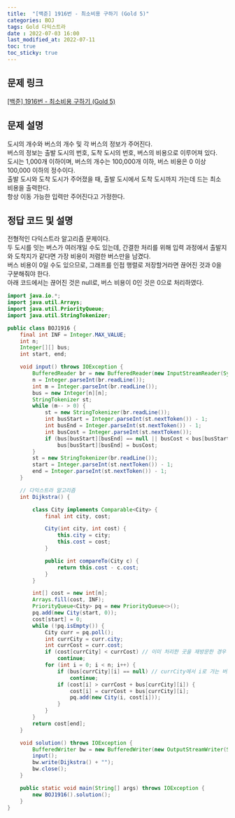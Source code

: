 ```yaml
---
title:  "[백준] 1916번 - 최소비용 구하기 (Gold 5)"
categories: BOJ
tags: Gold 다익스트라
date : 2022-07-03 16:00
last_modified_at: 2022-07-11
toc: true
toc_sticky: true
---
```


## 문제 링크

[[백준] 1916번 - 최소비용 구하기 (Gold 5)](https://www.acmicpc.net/problem/1916)

## 문제 설명

도시의 개수와 버스의 개수 및 각 버스의 정보가 주어진다.  
버스의 정보는 출발 도시의 번호, 도착 도시의 번호, 버스의 비용으로 이루어져 있다.  
도시는 1,000개 이하이며, 버스의 개수는 100,000개 이하, 버스 비용은 0 이상 100,000 이하의 정수이다.  
출발 도시와 도착 도시가 주어졌을 때, 출발 도시에서 도착 도시까지 가는데 드는 최소 비용을 출력한다.  
항상 이동 가능한 입력만 주어진다고 가정한다.

## 정답 코드 및 설명

전형적인 다익스트라 알고리즘 문제이다.  
두 도시를 잇는 버스가 여러개일 수도 있는데, 간결한 처리를 위해 입력 과정에서 출발지와 도착지가 같다면 가장 비용이 저렴한 버스만을 남겼다.  
버스 비용이 0일 수도 있으므로, 그래프를 인접 행렬로 저장할거라면 끊어진 것과 0을 구분해줘야 한다.  
아래 코드에서는 끊어진 것은 null로, 버스 비용이 0인 것은 0으로 처리하였다.

```java
import java.io.*;
import java.util.Arrays;
import java.util.PriorityQueue;
import java.util.StringTokenizer;

public class BOJ1916 {
    final int INF = Integer.MAX_VALUE;
    int n;
    Integer[][] bus;
    int start, end;

    void input() throws IOException {
        BufferedReader br = new BufferedReader(new InputStreamReader(System.in));
        n = Integer.parseInt(br.readLine());
        int m = Integer.parseInt(br.readLine());
        bus = new Integer[n][n];
        StringTokenizer st;
        while (m-- > 0) {
            st = new StringTokenizer(br.readLine());
            int busStart = Integer.parseInt(st.nextToken()) - 1;
            int busEnd = Integer.parseInt(st.nextToken()) - 1;
            int busCost = Integer.parseInt(st.nextToken());
            if (bus[busStart][busEnd] == null || busCost < bus[busStart][busEnd])
                bus[busStart][busEnd] = busCost;
        }
        st = new StringTokenizer(br.readLine());
        start = Integer.parseInt(st.nextToken()) - 1;
        end = Integer.parseInt(st.nextToken()) - 1;
    }

    // 다익스트라 알고리즘
    int Dijkstra() {

        class City implements Comparable<City> {
            final int city, cost;

            City(int city, int cost) {
                this.city = city;
                this.cost = cost;
            }

            public int compareTo(City c) {
                return this.cost - c.cost;
            }
        }

        int[] cost = new int[n];
        Arrays.fill(cost, INF);
        PriorityQueue<City> pq = new PriorityQueue<>();
        pq.add(new City(start, 0));
        cost[start] = 0;
        while (!pq.isEmpty()) {
            City curr = pq.poll();
            int currCity = curr.city;
            int currCost = curr.cost;
            if (cost[currCity] < currCost) // 이미 처리한 곳을 재방문한 경우
                continue;
            for (int i = 0; i < n; i++) {
                if (bus[currCity][i] == null) // currCity에서 i로 가는 버스가 없는 경우
                    continue;
                if (cost[i] > currCost + bus[currCity][i]) {
                    cost[i] = currCost + bus[currCity][i];
                    pq.add(new City(i, cost[i]));
                }
            }
        }
        return cost[end];
    }

    void solution() throws IOException {
        BufferedWriter bw = new BufferedWriter(new OutputStreamWriter(System.out));
        input();
        bw.write(Dijkstra() + "");
        bw.close();
    }

    public static void main(String[] args) throws IOException {
        new BOJ1916().solution();
    }
}

```
